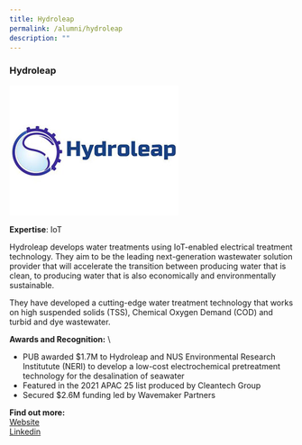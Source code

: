 ```yaml
---
title: Hydroleap
permalink: /alumni/hydroleap
description: ""
---
```

### Hydroleap
![Alt text for image on Isomer site](/images/alumni/hydroleap.png)

**Expertise**: 
IoT

Hydroleap develops water treatments using IoT-enabled electrical treatment technology. They aim to be the leading next-generation wastewater solution provider that will accelerate the transition between producing water that is clean, to producing water that is also economically and environmentally sustainable.

They have developed a cutting-edge water treatment technology that works on high suspended solids (TSS), Chemical Oxygen Demand (COD) and turbid and dye wastewater.

**Awards and Recognition:** \

* PUB awarded $1.7M to Hydroleap and NUS Environmental Research Institutute (NERI) to develop a low-cost electrochemical pretreatment technology for the desalination of seawater
* Featured in the  2021 APAC 25 
list produced by Cleantech Group 
* Secured $2.6M funding led by Wavemaker Partners




**Find out more:** \
[Website](https://hydroleap.com/)\
[Linkedin](https://www.linkedin.com/company/hydroleap/)